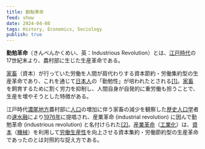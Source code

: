 ```yaml
---
title: 勤勉革命
feed: show
date: 2024-04-08
tags: History, Economics, Sociology
publish: true
---
```

**勤勉革命**（きんべんかくめい、英：Industrious Revolution）とは、[江戸時代](https://ja.wikipedia.org/wiki/%E6%B1%9F%E6%88%B8%E6%99%82%E4%BB%A3 "江戸時代")の17世紀末より、農村部に生じた生産革命である。

[家畜](https://ja.wikipedia.org/wiki/%E5%AE%B6%E7%95%9C "家畜")（資本）が行っていた労働を人間が肩代わりする資本節約・労働集約型の生産革命であり、これを通じて[日本人](https://ja.wikipedia.org/wiki/%E6%97%A5%E6%9C%AC%E4%BA%BA "日本人")の「勤勉性」が培われたとされる[[1]](https://ja.wikipedia.org/wiki/%E5%8B%A4%E5%8B%89%E9%9D%A9%E5%91%BD#cite_note-1)。[家畜](https://ja.wikipedia.org/wiki/%E5%AE%B6%E7%95%9C "家畜")を飼育するために割く労力を抑制し、人間自身が自発的に重労働も担うことで、生産を増やそうとした特徴がある。

江戸時代[濃尾地方](https://ja.wikipedia.org/wiki/%E6%BF%83%E5%B0%BE%E5%9C%B0%E6%96%B9 "濃尾地方")農村部に[人口](https://ja.wikipedia.org/wiki/%E4%BA%BA%E5%8F%A3 "人口")の増加に伴う家畜の減少を観察した[歴史人口学](https://ja.wikipedia.org/wiki/%E6%AD%B4%E5%8F%B2%E4%BA%BA%E5%8F%A3%E5%AD%A6 "歴史人口学")者の[速水融](https://ja.wikipedia.org/wiki/%E9%80%9F%E6%B0%B4%E8%9E%8D "速水融")により[1976年](https://ja.wikipedia.org/wiki/1976%E5%B9%B4 "1976年")に提唱され、産業革命 (industrial revolution) に因んで勤勉革命 (industrious revolution) と名付けられた[[2]](https://ja.wikipedia.org/wiki/%E5%8B%A4%E5%8B%89%E9%9D%A9%E5%91%BD#cite_note-2)。[産業革命](https://ja.wikipedia.org/wiki/%E7%94%A3%E6%A5%AD%E9%9D%A9%E5%91%BD "産業革命")（[工業化](https://ja.wikipedia.org/wiki/%E5%B7%A5%E6%A5%AD%E5%8C%96 "工業化")）は、[資本](https://ja.wikipedia.org/wiki/%E8%B3%87%E6%9C%AC "資本")（[機械](https://ja.wikipedia.org/wiki/%E6%A9%9F%E6%A2%B0 "機械")）を利用して[労働](https://ja.wikipedia.org/wiki/%E5%8A%B4%E5%83%8D "労働")[生産性](https://ja.wikipedia.org/wiki/%E7%94%9F%E7%94%A3%E6%80%A7 "生産性")を向上させる資本集約・労働節約型の生産革命であったのとは対照的な捉え方である。